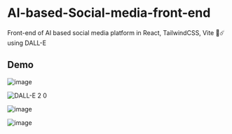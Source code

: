 # AI-based-Social-media-front-end
Front-end of AI based social media platform in React, TailwindCSS, Vite 💖☄️ using DALL-E
## Demo
![image](https://user-images.githubusercontent.com/75971776/216513332-e9358c59-18d1-4650-a78f-81b75a69357e.png)

![DALL-E 2 0](https://user-images.githubusercontent.com/75971776/215284530-ae9ae644-7963-43b0-9431-75385f872299.png)

![image](https://user-images.githubusercontent.com/75971776/215163475-42807137-f264-4119-846b-130a12828b00.png)

![image](https://user-images.githubusercontent.com/75971776/216836038-e84fde0f-90e7-4f10-8d24-d658c22a2f22.png)
